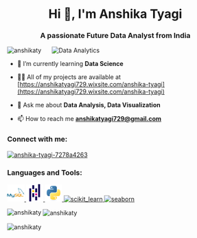 <h1 align="center">Hi 👋, I'm Anshika Tyagi</h1>
<h3 align="center">A passionate Future Data Analyst from India</h3>
<img align="right" alt="Data Analytics" width="400" src="https://miro.medium.com/v2/resize:fit:540/1*J_EXEmUkOcg-rgzJudUhZQ.png">



<p align="left"> <img src="https://komarev.com/ghpvc/?username=anshikaty&label=Profile%20views&color=0e75b6&style=flat" alt="anshikaty" /> </p>

- 🌱 I’m currently learning **Data Science**

- 👨‍💻 All of my projects are available at [https://anshikatyagi729.wixsite.com/anshika-tyagi](https://anshikatyagi729.wixsite.com/anshika-tyagi)

- 💬 Ask me about **Data Analysis, Data Visualization**

- 📫 How to reach me **anshikatyagi729@gmail.com**

<h3 align="left">Connect with me:</h3>
<p align="left">
<a href="https://linkedin.com/in/anshika-tyagi-7278a4263" target="blank"><img align="center" src="https://raw.githubusercontent.com/rahuldkjain/github-profile-readme-generator/master/src/images/icons/Social/linked-in-alt.svg" alt="anshika-tyagi-7278a4263" height="30" width="40" /></a>
</p>

<h3 align="left">Languages and Tools:</h3>
<p align="left"> <a href="https://www.mysql.com/" target="_blank" rel="noreferrer"> <img src="https://raw.githubusercontent.com/devicons/devicon/master/icons/mysql/mysql-original-wordmark.svg" alt="mysql" width="40" height="40"/> </a> <a href="https://pandas.pydata.org/" target="_blank" rel="noreferrer"> <img src="https://raw.githubusercontent.com/devicons/devicon/2ae2a900d2f041da66e950e4d48052658d850630/icons/pandas/pandas-original.svg" alt="pandas" width="40" height="40"/> </a> <a href="https://www.python.org" target="_blank" rel="noreferrer"> <img src="https://raw.githubusercontent.com/devicons/devicon/master/icons/python/python-original.svg" alt="python" width="40" height="40"/> </a> <a href="https://scikit-learn.org/" target="_blank" rel="noreferrer"> <img src="https://upload.wikimedia.org/wikipedia/commons/0/05/Scikit_learn_logo_small.svg" alt="scikit_learn" width="40" height="40"/> </a> <a href="https://seaborn.pydata.org/" target="_blank" rel="noreferrer"> <img src="https://seaborn.pydata.org/_images/logo-mark-lightbg.svg" alt="seaborn" width="40" height="40"/> </a> </p>

<p><img align="left" src="https://github-readme-stats.vercel.app/api/top-langs?username=anshikaty&show_icons=true&locale=en&layout=compact" alt="anshikaty" /></p>

<p>&nbsp;<img align="center" src="https://github-readme-stats.vercel.app/api?username=anshikaty&show_icons=true&locale=en" alt="anshikaty" /></p>

<p><img align="center" src="https://github-readme-streak-stats.herokuapp.com/?user=anshikaty&" alt="anshikaty" /></p>
